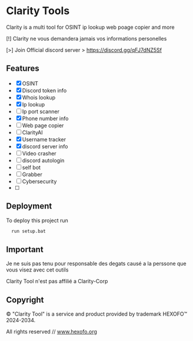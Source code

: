 
# Clarity Tools

Clarity is a multi tool for OSINT ip lookup web poage copier and more

[!] Clarity ne vous demandera jamais vos informations personelles

[>] Join Official discord server > https://discord.gg/qFJ7dNZ5Sf

## Features

- [x] OSINT
- [x] Discord token info
- [x] Whois lookup
- [x] Ip lookup
- [ ] Ip port scanner
- [x] Phone number info
- [ ] Web page copier
- [ ] ClarityAI
- [x] Username tracker
- [x] discord server info
- [ ] Video crasher
- [ ] discord autologin
- [ ] self bot
- [ ] Grabber
- [ ] Cybersecurity
- [ ] 
## Deployment

To deploy this project run 

```bash
  run setup.bat
```

## Important
Je ne suis pas tenu pour responsable des degats causé a la perssone que vous visez avec cet outils

Clarity Tool n'est pas affilié a Clarity-Corp

## Copyright
© "Clarity Tool" is a service and product provided by trademark HEXOFO™ 2024-2034. 

All rights reserved // www.hexofo.org

